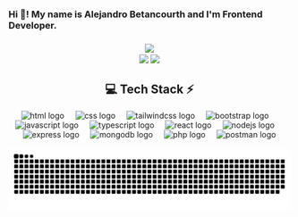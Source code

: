 <h3 align="left">Hi 👋! My name is Alejandro Betancourth and I'm Frontend Developer. </h3>

###

<!-- Stats -->
<div align="center">
  <img src="https://github-readme-stats.vercel.app/api?username=alejandroberod&theme=dracula&include_all_commits=true&count_private=true&bg_color=0d1117&title_color=FF2F61B2&text_color=ffe2e7&icon_color=FF2F61B2" width="55%" /> <br/>
  <img src="https://github-readme-streak-stats.herokuapp.com/?user=alejandroberod&theme=dark&background=0d1117&ring=FF2F61B2&fire=FF2F61B2&currStreakLabel=FF2F61B2&sideNums=ffe2e7" width="50%" />
  <img src="https://github-readme-stats.vercel.app/api/top-langs/?username=alejandroberod&theme=dracula&layout=compact&bg_color=0d1117&title_color=FF2F61B2&text_color=ffe2e7" width="36%" /> <br/>
</div>

<h2 align="center">
  💻 Tech Stack ⚡
</h3>

<div align="center">
  <img src="https://skillicons.dev/icons?i=html" height="60" alt="html logo" />
  <img width="12" />
  <img src="https://skillicons.dev/icons?i=css" height="60" alt="css logo" />
  <img width="12" />
  <img src="https://skillicons.dev/icons?i=tailwind" height="60" alt="tailwindcss logo" />
  <img width="12" />
  <img src="https://skillicons.dev/icons?i=bootstrap" height="60" alt="bootstrap logo" />
  <img width="12" />
  <img src="https://skillicons.dev/icons?i=js" height="60" alt="javascript logo" />
  <img width="12" />
  <img src="https://skillicons.dev/icons?i=ts" height="60" alt="typescript logo" />
  <img width="12" />
  <img src="https://skillicons.dev/icons?i=react" height="60" alt="react logo" />
  <img width="12" />
  <img src="https://skillicons.dev/icons?i=nodejs" height="60" alt="nodejs logo" />
  <img width="12" />
  <img src="https://skillicons.dev/icons?i=express" height="60" alt="express logo" />
  <img width="12" />
  <img src="https://skillicons.dev/icons?i=mongodb" height="60" alt="mongodb logo" />
  <img width="12" />
  <img src="https://skillicons.dev/icons?i=php" height="60" alt="php logo" />
  <img width="12" />
  <img src="https://skillicons.dev/icons?i=postman" height="60" alt="postman logo" />
</div>

<br clear="both">

<div align="center">
  <img src="https://github.com/alejandroberod/alejandroberod/blob/output/github-snake-dark.svg" alt="snake gif" />
</div>
